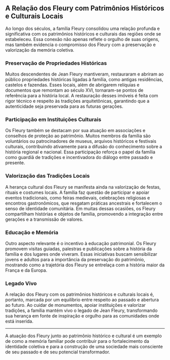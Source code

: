 ## A Relação dos Fleury com Patrimônios Históricos e Culturais Locais

Ao longo dos séculos, a família Fleury consolidou uma relação profunda e significativa com os patrimônios históricos e culturais das regiões onde se estabeleceu. Essa conexão não apenas reflete o orgulho de suas origens, mas também evidencia o compromisso dos Fleury com a preservação e valorização da memória coletiva.

### Preservação de Propriedades Históricas

Muitos descendentes de Jean Fleury mantiveram, restauraram e abriram ao público propriedades históricas ligadas à família, como antigas residências, castelos e fazendas. Esses locais, além de abrigarem relíquias e documentos que remontam ao século XVI, tornaram-se pontos de referência para a história local. A restauração desses imóveis é feita com rigor técnico e respeito às tradições arquitetônicas, garantindo que a autenticidade seja preservada para as futuras gerações.

### Participação em Instituições Culturais

Os Fleury também se destacam por sua atuação em associações e conselhos de proteção ao patrimônio. Muitos membros da família são voluntários ou patrocinadores de museus, arquivos históricos e festivais culturais, contribuindo ativamente para a difusão do conhecimento sobre a história regional e nacional. Essa participação reforça o papel da família como guardiã de tradições e incentivadora do diálogo entre passado e presente.

### Valorização das Tradições Locais

A herança cultural dos Fleury se manifesta ainda na valorização de festas, rituais e costumes locais. A família faz questão de participar e apoiar eventos tradicionais, como feiras medievais, celebrações religiosas e encontros gastronômicos, que resgatam práticas ancestrais e fortalecem o senso de identidade comunitária. Em muitas dessas ocasiões, os Fleury compartilham histórias e objetos de família, promovendo a integração entre gerações e a transmissão de valores.

### Educação e Memória

Outro aspecto relevante é o incentivo à educação patrimonial. Os Fleury promovem visitas guiadas, palestras e publicações sobre a história da família e dos lugares onde viveram. Essas iniciativas buscam sensibilizar jovens e adultos para a importância da preservação do patrimônio, mostrando como a trajetória dos Fleury se entrelaça com a história maior da França e da Europa.

### Legado Vivo

A relação dos Fleury com os patrimônios históricos e culturais locais é, portanto, marcada por um equilíbrio entre respeito ao passado e abertura ao futuro. Ao cuidar de monumentos, apoiar instituições e valorizar tradições, a família mantém vivo o legado de Jean Fleury, transformando sua herança em fonte de inspiração e orgulho para as comunidades onde está inserida.

---

A atuação dos Fleury junto ao patrimônio histórico e cultural é um exemplo de como a memória familiar pode contribuir para o fortalecimento da identidade coletiva e para a construção de uma sociedade mais consciente de seu passado e de seu potencial transformador.